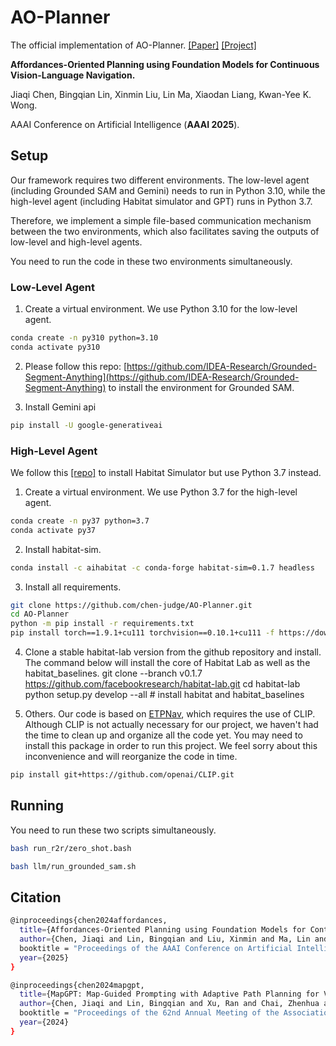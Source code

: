 # AO-Planner

The official implementation of AO-Planner. [[Paper]](https://arxiv.org/abs/2407.05890) [[Project]](https://chen-judge.github.io/AO-Planner/)

**Affordances-Oriented Planning using Foundation Models for Continuous Vision-Language Navigation.**

Jiaqi Chen, Bingqian Lin, Xinmin Liu, Lin Ma, Xiaodan Liang, Kwan-Yee K. Wong.

AAAI Conference on Artificial Intelligence (**AAAI 2025**).

## Setup
Our framework requires two different environments. The low-level agent (including Grounded SAM and Gemini) needs to run in Python 3.10, while the high-level agent (including Habitat simulator and GPT) runs in Python 3.7.

Therefore, we implement a simple file-based communication mechanism between the two environments, which also facilitates saving the outputs of low-level and high-level agents.

You need to run the code in these two environments simultaneously.

### Low-Level Agent

1. Create a virtual environment. We use Python 3.10 for the low-level agent.
```bash
conda create -n py310 python=3.10
conda activate py310
```

2. Please follow this repo:
[https://github.com/IDEA-Research/Grounded-Segment-Anything](https://github.com/IDEA-Research/Grounded-Segment-Anything) to install the environment for Grounded SAM.

3. Install Gemini api
```bash
pip install -U google-generativeai
```

### High-Level Agent

We follow this [[repo]](https://github.com/YicongHong/Discrete-Continuous-VLN?tab=readme-ov-file) to install Habitat Simulator but use Python 3.7 instead.

1. Create a virtual environment. We use Python 3.7 for the high-level agent.
```bash
conda create -n py37 python=3.7
conda activate py37
```

2. Install habitat-sim.
```bash
conda install -c aihabitat -c conda-forge habitat-sim=0.1.7 headless
```

3. Install all requirements.
```bash
git clone https://github.com/chen-judge/AO-Planner.git
cd AO-Planner
python -m pip install -r requirements.txt
pip install torch==1.9.1+cu111 torchvision==0.10.1+cu111 -f https://download.pytorch.org/whl/torch_stable.html
```

4. Clone a stable habitat-lab version from the github repository and install. The command below will install the core of Habitat Lab as well as the habitat_baselines.
git clone --branch v0.1.7 https://github.com/facebookresearch/habitat-lab.git
cd habitat-lab
python setup.py develop --all # install habitat and habitat_baselines

5. Others.
Our code is based on [ETPNav](https://github.com/MarSaKi/ETPNav), which requires the use of CLIP. Although CLIP is not actually necessary for our project, we haven't had the time to clean up and organize all the code yet. You may need to install this package in order to run this project. We feel sorry about this inconvenience and will reorganize the code in time.
```bash
pip install git+https://github.com/openai/CLIP.git
```


## Running

You need to run these two scripts simultaneously.

```bash
bash run_r2r/zero_shot.bash
```

```bash
bash llm/run_grounded_sam.sh
```

## Citation

```bash
@inproceedings{chen2024affordances,
  title={Affordances-Oriented Planning using Foundation Models for Continuous Vision-Language Navigation},
  author={Chen, Jiaqi and Lin, Bingqian and Liu, Xinmin and Ma, Lin and Liang, Xiaodan and Wong, Kwan-Yee~K.},
  booktitle = "Proceedings of the AAAI Conference on Artificial Intelligence",
  year={2025}
}
```

```bash
@inproceedings{chen2024mapgpt,
  title={MapGPT: Map-Guided Prompting with Adaptive Path Planning for Vision-and-Language Navigation},
  author={Chen, Jiaqi and Lin, Bingqian and Xu, Ran and Chai, Zhenhua and Liang, Xiaodan and Wong, Kwan-Yee~K.},
  booktitle = "Proceedings of the 62nd Annual Meeting of the Association for Computational Linguistics",
  year={2024}
}
```

